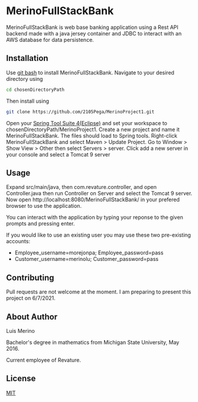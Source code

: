 # MerinoFullStackBank

MerinoFullStackBank is web base banking application using a Rest API backend made with a java jersey container and JDBC to interact with an AWS database for data persistence. 

## Installation

Use [git bash](https://git-scm.com/downloads) to install MerinoFullStackBank. Navigate to your desired directory using
```bash
cd chosenDirectoryPath
```
Then install using

```bash
git clone https://github.com/2105Pega/MerinoProject1.git
```
Open your [Spring Tool Suite 4(Eclipse)](https://spring.io/tools) and set your workspace to chosenDirectoryPath/MerinoProject1. Create a new project and name it MerinoFullStackBank. The files should load to Spring tools. Right-click MerinoFullStackBank and select Maven > Update Project.
Go to Window > Show View > Other then select Servers > server. Click add a new server in your console and select a Tomcat 9 server

## Usage

Expand src/main/java, then com.revature.controller, and open Controller.java then run Controller on Server and select the Tomcat 9 server. Now open http://localhost:8080/MerinoFullStackBank/ in your prefered browser to use the application.

You can interact with the application by typing your reponse to the given prompts and pressing enter.

If you would like to use an existing user you may use these two pre-existing accounts:

* Employee_username=morejonpa; Employee_password=pass
* Customer_username=merinolu; Customer_password=pass

## Contributing
Pull requests are not welcome at the moment. I am preparing to present this project on 6/7/2021.
## About Author
Luis Merino

Bachelor's degree in mathematics from Michigan State University, May 2016.

Current employee of Revature.
## License
[MIT](https://choosealicense.com/licenses/mit/)
